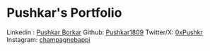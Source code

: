 # Pushkar's Portfolio

Linkedin : [Pushkar Borkar](https://www.linkedin.com/in/pushkar-borkar/)
Github: [Pushkar1809](https://github.com/Pushkar1809)
Twitter/X: [0xPushkr](https://twitter.com/0xPushkr)
Instagram: [champagnebappi](https://www.instagram.com/champagnebappi/)
